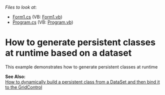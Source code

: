 <!-- default file list -->
*Files to look at*:

* [Form1.cs](./CS/WindowsApplication4/Form1.cs) (VB: [Form1.vb](./VB/WindowsApplication4/Form1.vb))
* [Program.cs](./CS/WindowsApplication4/Program.cs) (VB: [Program.vb](./VB/WindowsApplication4/Program.vb))
<!-- default file list end -->
# How to generate persistent classes at runtime based on a dataset 


<p>This example demonstrates how to generate persistent classes at runtime</p><p><strong>See Also:</strong><br />
<a href="https://www.devexpress.com/Support/Center/p/E1729">How to dynamically build a persistent class from a DataSet and then bind it to the GridControl</a></p>

<br/>


